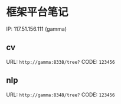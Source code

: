 # 框架平台笔记

IP: 117.51.156.111 (gamma)

## cv

URL: `http://gamma:8338/tree?`  CODE: `123456`

## nlp

URL: `http://gamma:8348/tree?`  CODE: `123456`
